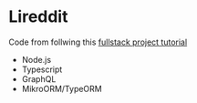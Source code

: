# Lireddit
Code from follwing this [fullstack project tutorial](https://www.youtube.com/watch?v=I6ypD7qv3Z8&t=2753s)

* Node.js
* Typescript
* GraphQL
* MikroORM/TypeORM